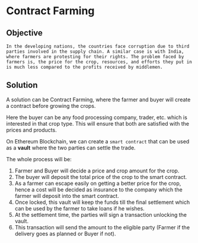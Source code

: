 # Contract Farming

## Objective
    In the developing nations, the countries face corruption due to third parties involved in the supply chain. A similar case is with India, where farmers are protesting for their rights. The problem faced by farmers is, the price for the crop, resources, and efforts they put in is much less compared to the profits received by middlemen.


## Solution

A solution can be Contract Farming, where the farmer and buyer will create a contract before growing the crops. 

Here the buyer can be any food processing company, trader, etc. which is interested in that crop type. This will ensure that both are satisfied with the prices and products.


On Ethereum Blockchain, we can create a `smart contract` that can be used as a **vault** where the two parties can settle the trade.

The whole process will be:
1. Farmer and Buyer will decide a price and crop amount for the crop.
2. The buyer will deposit the total price of the crop to the smart contract. 
3. As a farmer can escape easily on getting a better price for the crop, hence a cost will be decided as insurance to the company which the farmer will deposit into the smart contract.
4. Once locked, this vault will keep the funds till the final settlement which can be used by the farmer to take loans if he wishes.
5. At the settlement time, the parties will sign a transaction unlocking the vault. 
6. This transaction will send the amount to the eligible party (Farmer if the delivery goes as planned or Buyer if not).
